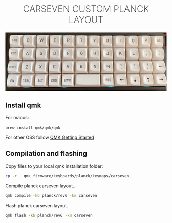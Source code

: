 <h2 style="
    text-align: center;
    font-weight:200;
    font-size: 28px;
    text-transform: uppercase;
">Carseven Custom Planck Layout</h2>
<p align="center">
    <img src="planck.jpeg"/>
</p>

## Install qmk

For macos:

```bash
brew install qmk/qmk/qmk
```

For other OSS follow [QMK Getting Started](https://docs.qmk.fm/#/newbs_getting_started)

## Compilation and flashing

Copy files to your local qmk installation folder:

```bash
cp -r . qmk_firmware/keyboards/planck/keymaps/carseven
```

Compile planck carseven layout..

```bash
qmk compile -kb planck/rev6 -km carseven
```

Flash planck carseven layout.

```bash
qmk flash -kb planck/rev6 -km carseven
```
